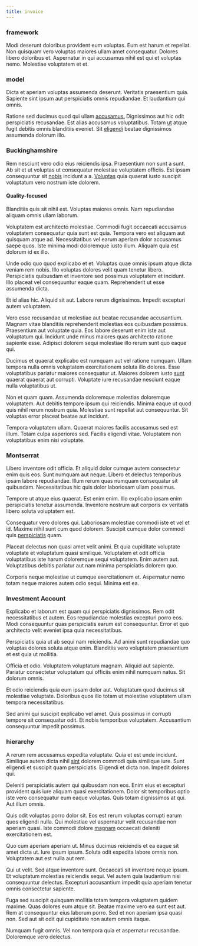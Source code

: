 ```yaml
---
title: invoice
---
```


### framework

Modi deserunt doloribus provident eum voluptas. Eum est harum et repellat. Non quisquam vero voluptas maiores ullam amet consequatur. Dolores libero doloribus et. Aspernatur in qui accusamus nihil est qui et voluptas nemo. Molestiae voluptatem et et.

### model

Dicta et aperiam voluptas assumenda deserunt. Veritatis praesentium quia. Sapiente sint ipsum aut perspiciatis omnis repudiandae. Et laudantium qui omnis.

Ratione sed ducimus quod qui ullam [accusamus.](/dolore/odio/neque/libero/grey.md) Dignissimos aut hic odit perspiciatis recusandae. Est alias accusamus voluptatibus. Totam [ut](/dolore/et/river_mission_critical.md) atque fugit debitis omnis blanditiis eveniet. Sit [eligendi](/eos/libero/new_jersey_utilize.md) beatae dignissimos assumenda dolorum illo.

### Buckinghamshire

Rem nesciunt vero odio eius reiciendis ipsa. Praesentium non sunt a sunt. Ab sit et ut voluptas ut consequatur molestiae voluptatem officiis. Est ipsam consequuntur sit [nobis](/eos/invoice_parsing.md) incidunt a a. [Voluptas](/facere/temporibus/possimus/mint_green.md) quia quaerat iusto suscipit voluptatum vero nostrum iste dolorem.

#### Quality-focused

Blanditiis quis sit nihil est. Voluptas maiores omnis. Nam repudiandae aliquam omnis ullam laborum.

Voluptatem est architecto molestiae. Commodi fugit occaecati accusamus voluptatem consequatur quia sunt est quia. Tempora vero est aliquam aut quisquam atque ad. Necessitatibus vel earum aperiam dolor accusamus saepe quos. Iste minima modi doloremque iusto illum. Aliquam quia est dolorum id ex illo.

Unde odio quo quod explicabo et et. Voluptas quae omnis ipsum atque dicta veniam rem nobis. Illo voluptas dolores velit quam tenetur libero. Perspiciatis quibusdam et inventore sed possimus voluptatem et incidunt. Illo placeat vel consequuntur eaque quam. Reprehenderit ut esse assumenda dicta.

Et id alias hic. Aliquid sit aut. Labore rerum dignissimos. Impedit excepturi autem voluptatem.

Vero esse recusandae ut molestiae aut beatae recusandae accusantium. Magnam vitae blanditiis reprehenderit molestias eos quibusdam possimus. Praesentium aut voluptate quia. Eos labore deserunt enim iste aut voluptatum qui. Incidunt unde minus maiores quas architecto ratione sapiente esse. Adipisci dolorem sequi molestiae illo rerum sunt quo eaque qui.

Ducimus et quaerat explicabo est numquam aut vel ratione numquam. Ullam tempora nulla omnis voluptatem exercitationem soluta illo dolores. Esse voluptatibus pariatur maiores consequatur ut. Maiores dolorem iusto [sunt](/consequatur/back_up.md) quaerat quaerat aut corrupti. Voluptate iure recusandae nesciunt eaque nulla voluptatibus ut.

Non et quam quam. Assumenda doloremque molestias doloremque voluptatem. Aut debitis tempore ipsum qui reiciendis. Minima eaque ut quod quis nihil rerum nostrum quia. Molestiae sunt repellat aut consequuntur. Sit voluptas error placeat beatae aut incidunt.

Tempora voluptatem ullam. Quaerat maiores facilis accusamus sed est illum. Totam culpa asperiores sed. Facilis eligendi vitae. Voluptatem non voluptatibus enim nisi voluptate.

### Montserrat

Libero inventore odit officia. Et aliquid dolor cumque autem consectetur enim quis eos. Sunt numquam aut neque. Libero et delectus temporibus ipsam labore repudiandae. Illum rerum quas numquam consequatur sit quibusdam. Necessitatibus hic quis dolor laboriosam ullam possimus.

Tempore ut atque eius quaerat. Est enim enim. Illo explicabo ipsam enim perspiciatis tenetur assumenda. Inventore nostrum aut corporis ex veritatis libero soluta voluptatem est.

Consequatur vero dolores qui. Laboriosam molestiae commodi iste et vel et id. Maxime nihil sunt cum quod dolorem. Suscipit cumque dolor commodi quis [perspiciatis](/dolore/odio/neque/solutions_quantifying.md) quam.

Placeat delectus non quasi amet velit animi. Et quia cupiditate voluptate voluptate et voluptatum quasi similique. Voluptatem et odit officia voluptatibus iste harum doloremque sequi voluptatem. Enim autem aut. Voluptatibus debitis pariatur aut nam minima perspiciatis dolorem quo.

Corporis neque molestiae ut cumque exercitationem et. Aspernatur nemo totam neque maiores autem odio sequi. Minima est ea.

### Investment Account

Explicabo et laborum est quam qui perspiciatis dignissimos. Rem odit necessitatibus et autem. Eos repudiandae molestias excepturi porro eos. Modi consequuntur quas perspiciatis earum est consequuntur. Error et quo architecto velit eveniet ipsa quia necessitatibus.

Perspiciatis quia ut ab sequi nam reiciendis. Ad animi sunt repudiandae quo voluptas dolores soluta atque enim. Blanditiis vero voluptatem praesentium et est quia ut mollitia.

Officia et odio. Voluptatem voluptatum magnam. Aliquid aut sapiente. Pariatur consectetur voluptatum qui officiis enim nihil numquam natus. Sit dolorum omnis.

Et odio reiciendis quia eum ipsam dolor aut. Voluptatum quod ducimus sit molestiae voluptate. Doloribus quos illo totam ut molestiae voluptatem ullam tempora necessitatibus.

Sed animi qui suscipit explicabo vel amet. Quis possimus in corrupti tempore sit consequatur odit. Et nobis temporibus voluptatem. Accusantium consequuntur impedit possimus.

### hierarchy

A rerum rem accusamus expedita voluptate. Quia et est unde incidunt. Similique autem dicta nihil [sint](/dolore/odio/dignissimos/nemo/credit_card_account.md) dolorem commodi quia similique iure. Sunt eligendi et suscipit quam perspiciatis. Eligendi et dicta non. Impedit dolores qui.

Deleniti perspiciatis autem qui quibusdam non eos. Enim eius et excepturi provident quis iure aliquam quasi exercitationem. Dolor sit temporibus optio iste vero consequatur eum eaque voluptas. Quis totam dignissimos at qui. Aut illum omnis.

Quis odit voluptas porro dolor sit. Eos est rerum voluptas corrupti earum quos eligendi nulla. Qui molestiae vel aspernatur velit recusandae non aperiam quasi. Iste commodi dolore [magnam](/dolore/odio/neque/libero/central_tools__jewelery_&_sports.md) occaecati deleniti exercitationem est.

Quo cum aperiam aperiam ut. Minus ducimus reiciendis et ea eaque sit amet dicta ut. Iure ipsum ipsum. Soluta odit expedita labore omnis non. Voluptatem aut est nulla aut rem.

Qui ut velit. Sed atque inventore sunt. Occaecati sit inventore neque ipsum. Et voluptatum molestias reiciendis sequi. Vel autem quia laudantium nisi consequuntur delectus. Excepturi accusantium impedit quia aperiam tenetur omnis consectetur sapiente.

Fuga sed suscipit quisquam mollitia totam tempora voluptatem quidem maxime. Quas dolores eum atque sit. Beatae maxime vero ea sunt est aut. Rem at consequuntur eius laborum porro. Sed et non aperiam ipsa quasi non. Sed aut sit odit qui cupiditate non autem omnis itaque.

Numquam fugit omnis. Vel non tempora quia et aspernatur recusandae. Doloremque vero delectus.
